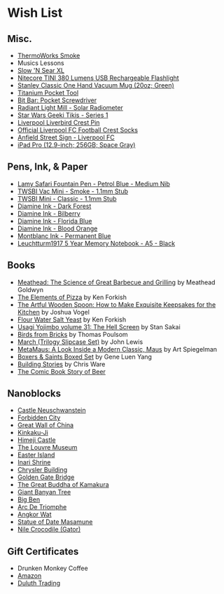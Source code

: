 # Wish List

## Misc.
* [ThermoWorks Smoke](http://www.thermoworks.com/Smoke)
* Musics Lessons
* [Slow 'N Sear XL](https://abcbarbecue.com/product/slow-n-sear-xl/)
* [Nitecore TINI 380 Lumens USB Rechargeable Flashlight](http://a.co/hQduTIc)
* [Stanley Classic One Hand Vacuum Mug (20oz; Green)](http://a.co/iLyU42U)
* [Titanium Pocket Tool](https://bigidesign.com/collections/pocket-tools/products/titanium-pocket-tool)
* [Bit Bar: Pocket Screwdriver](https://bigidesign.com/collections/pocket-tools/products/bit-bar?variant=37274054979)
* [Radiant Light Mill - Solar Radiometer](http://www.thinkgeek.com/product/jjrm/?cpg=edm_101106875)
* [Star Wars Geeki Tikis - Series 1](http://www.thinkgeek.com/product/irvt/)
* [Liverpool Liverbird Crest Pin](http://a.co/c81lv4s)
* [Official Liverpool FC Football Crest Socks](http://a.co/g0wcesH)
* [Anfield Street Sign - Liverpool FC](http://a.co/66FpduP)
* [iPad Pro (12.9-inch; 256GB; Space Gray)](https://www.apple.com/shop/buy-ipad/ipad-pro/12.9-inch-display-256gb-space-gray-wifi)

## Pens, Ink, & Paper
* [Lamy Safari Fountain Pen - Petrol Blue - Medium Nib](http://a.co/9dTwvAq)
* [TWSBI Vac Mini - Smoke - 1.1mm Stub](https://www.gouletpens.com/twsbi-vac-mini-fountain-pen-smoke-1.1mm-stub/p/TW-M7445940)
* [TWSBI Mini - Classic - 1.1mm Stub](https://www.gouletpens.com/twsbi-mini-fountain-pen-classic-stub/p/TW-M7443310)
* [Diamine Ink - Dark Forest](https://www.jetpens.com/Diamine-Dark-Forest-Ink-150th-Anniversary-40-ml-Bottle/pd/21318)
* [Diamine Ink - Bilberry](http://www.jetpens.com/Diamine-Fountain-Pen-Ink-80-ml-Bilberry-Blue/pd/8770)
* [Diamine Ink - Florida Blue](http://www.jetpens.com/Diamine-Fountain-Pen-Ink-80-ml-Florida-Blue/pd/7757)
* [Diamine Ink - Blood Orange](https://www.jetpens.com/Diamine-Blood-Orange-Ink-150th-Anniversary-40-ml-Bottle/pd/21315)
* [Montblanc Ink - Permanent Blue](http://a.co/ev2DL8b)
* [Leuchtturm1917 5 Year Memory Notebook - A5 - Black](https://www.gouletpens.com/leuchtturm1917-some-lines-a-day-5-year-memory-notebook-a5-black/p/LT-343552)

## Books
* [Meathead: The Science of Great Barbecue and Grilling](http://a.co/d9PPvYb) by Meathead Goldwyn
* [The Elements of Pizza](http://a.co/ffp59kb) by Ken Forkish
* [The Artful Wooden Spoon: How to Make Exquisite Keepsakes for the Kitchen](http://a.co/7e72if2) by Joshua Vogel
* [Flour Water Salt Yeast](http://a.co/1BA3DfE) by Ken Forkish
* [Usagi Yojimbo volume 31: The Hell Screen](http://a.co/0YmoQuV) by Stan Sakai
* [Birds from Bricks](http://a.co/ev6C25w) by Thomas Poulsom
* [March (Trilogy Slipcase Set)](http://a.co/hM27i8d) by John Lewis
* [MetaMaus: A Look Inside a Modern Classic, Maus](http://a.co/9fPPbio) by Art Spiegelman
* [Boxers & Saints Boxed Set](http://amzn.com/1596439246) by Gene Luen Yang
* [Building Stories](http://amzn.com/0375424334) by Chris Ware
* [The Comic Book Story of Beer](http://a.co/goBCn4w)

## Nanoblocks
* [Castle Neuschwanstein](http://a.co/dgV4rD6)
* [Forbidden City](http://a.co/eQk5HpZ)
* [Great Wall of China](http://a.co/bv3FoAT)
* [Kinkaku-Ji](http://a.co/guiSqdX)
* [Himeji Castle](http://a.co/fq5X2nK)
* [The Louvre Museum](http://a.co/3Uablgr)
* [Easter Island](http://a.co/9R4Jh9l)
* [Inari Shrine](http://a.co/hZ7rwGj)
* [Chrysler Building](http://a.co/2W5WkhC)
* [Golden Gate Bridge](http://a.co/hKboqby)
* [The Great Buddha of Kamakura](http://a.co/eGzEpUK)
* [Giant Banyan Tree](http://a.co/2Tc1BpH)
* [Big Ben](http://a.co/0RBngd4)
* [Arc De Triomphe](http://a.co/dfVY5z3)
* [Angkor Wat](http://a.co/bYbv35w)
* [Statue of Date Masamune](http://a.co/4RVlBBV)
* [Nile Crocodile (Gator)](http://a.co/1KkcEc5)

## Gift Certificates
* Drunken Monkey Coffee
* [Amazon](http://www.amazon.com/gp/product/B00067L6TQ/ref=topnav_giftcert_gw)
* [Duluth Trading](http://www.duluthtrading.com/store/product/gift-cards-duluth-trading-gift-cards-GIFTCARD.aspx")
